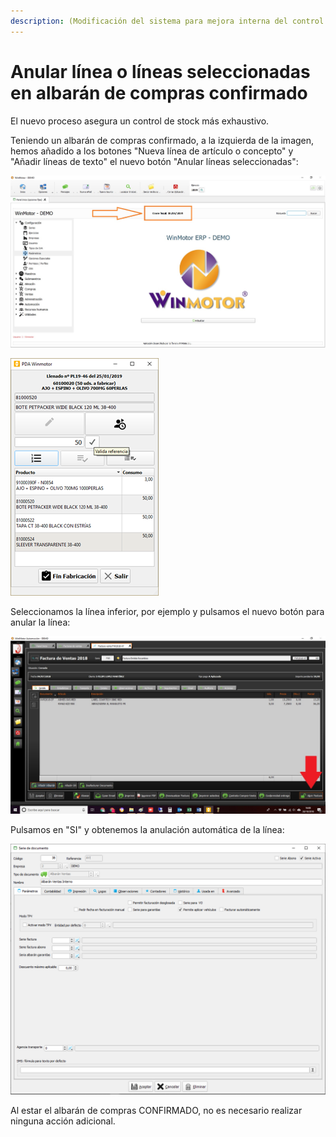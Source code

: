 ```yaml
---
description: (Modificación del sistema para mejora interna del control de stock)
---
```


# Anular línea o líneas seleccionadas en albarán de compras confirmado

El nuevo proceso asegura un control de stock más exhaustivo. 

Teniendo un albarán de compras confirmado, a la izquierda de la imagen, hemos añadido a los botones "Nueva línea de artículo o concepto" y "Añadir líneas de texto" el nuevo botón "Anular líneas seleccionadas":

![Anular l&#xED;neas seleccionadas](../../.gitbook/assets/image%20%28453%29.png)

![](../../.gitbook/assets/image%20%28368%29.png)

Seleccionamos la línea inferior, por ejemplo y pulsamos el nuevo botón para anular la línea:

![](../../.gitbook/assets/image%20%28120%29.png)

Pulsamos en "SI" y obtenemos la anulación automática de la línea:

![](../../.gitbook/assets/image%20%28130%29.png)

Al estar el albarán de compras CONFIRMADO, no es necesario realizar ninguna acción adicional.

